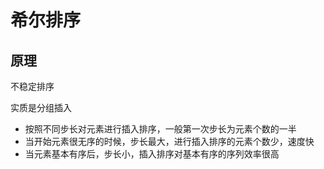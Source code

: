 # 希尔排序

## 原理

不稳定排序

实质是分组插入

* 按照不同步长对元素进行插入排序，一般第一次步长为元素个数的一半
* 当开始元素很无序的时候，步长最大，进行插入排序的元素个数少，速度快
* 当元素基本有序后，步长小，插入排序对基本有序的序列效率很高